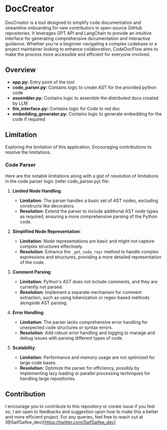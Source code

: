 # DocCreator

DocCreator is a tool designed to simplify code documentation and streamline onboarding for new contributors in open-source GitHub repositories. It leverages GPT API and LangChain to provide an intuitive interface for generating comprehensive documentation and interactive guidance. Whether you're a beginner navigating a complex codebase or a project maintainer looking to enhance collaboration, CodeDocFlow aims to make the process more accessible and efficient for everyone involved.

## Overview

- **app.py:** Entry point of the tool
- **code_parser.py:** Contains logic to create AST for the provided python code
- **assembler.py:** Contains logic to assemble the distributed docs created by LLM
- **llm_interface.py:** Contains logic for Code to md doc
- **embedding_generator.py:** Contains logic to generate embedding for the code if required

## Limitation

Exploring the limitation of this application. Encouraging contributions to resolve the limitations.

### Code Parser

Here are the notable limitations along with a gist of resolution of limitations in the code parser logic (refer code_parser.py) file:

1. **Limited Node Handling**:
   - **Limitation**: The parser handles a basic set of AST nodes, excluding constructs like decorators.
   - **Resolution**: Extend the parser to include additional AST node types as required, ensuring a more comprehensive parsing of the Python code.

2. **Simplified Node Representation**:
   - **Limitation**: Node representations are basic and might not capture complex structures effectively.
   - **Resolution**: Enhance the `_get_node_repr` method to handle complex expressions and structures, providing a more detailed representation of the code.

3. **Comment Parsing**:
   - **Limitation**: Python's AST does not include comments, and they are currently not parsed.
   - **Resolution**: Implement a separate mechanism for comment extraction, such as using tokenization or regex-based methods alongside AST parsing.

4. **Error Handling**:
   - **Limitation**: The parser lacks comprehensive error handling for unexpected code structures or syntax errors.
   - **Resolution**: Add robust error handling and logging to manage and debug issues with parsing different types of code.

5. **Scalability**:
   - **Limitation**: Performance and memory usage are not optimized for large code bases.
   - **Resolution**: Optimize the parser for efficiency, possibly by implementing lazy loading or parallel processing techniques for handling large repositories.

## Contribution

I encourage you to contribute to this repository or create issue if you feel so, I am open to feedbacks and suggestion upon how to make this a better and more efficient project.
For any queries, feel free to reach out at (@SaifSaifee_dev)[https://twitter.com/SaifSaifee_dev]